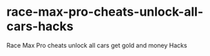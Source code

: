 # race-max-pro-cheats-unlock-all-cars-hacks
Race Max Pro cheats unlock all cars get gold and money Hacks
